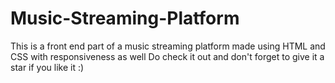 # Music-Streaming-Platform
This is a front end part of a music streaming platform made using HTML and CSS with responsiveness as well
Do check it out and don't forget to give it a star if you like it :)
